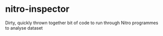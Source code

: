 # nitro-inspector
Dirty, quickly thrown together bit of code to run through Nitro programmes to analyse dataset
